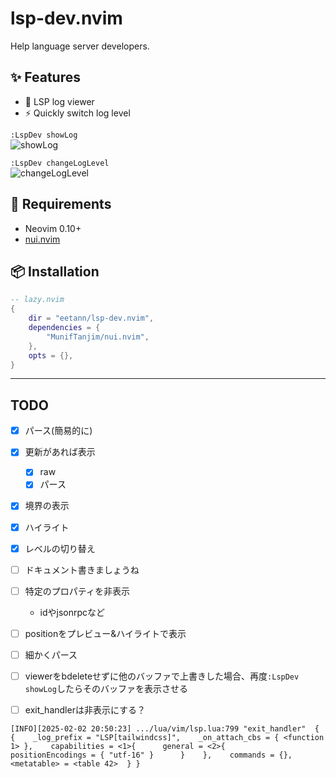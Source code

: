 # lsp-dev.nvim
Help language server developers.

## ✨ Features
- 📜 LSP log viewer
- ⚡ Quickly switch log level

`:LspDev showLog`  
![showLog](https://github.com/user-attachments/assets/94424104-d10c-4733-9183-13423a963ba2)

`:LspDev changeLogLevel`  
![changeLogLevel](https://github.com/user-attachments/assets/fbb1a96b-0329-4666-9b02-d01073e177ae)


## 🔌 Requirements
- Neovim 0.10+
- [nui.nvim](https://github.com/MunifTanjim/nui.nvim)

## 📦 Installation


```lua
-- lazy.nvim
{
	dir = "eetann/lsp-dev.nvim",
	dependencies = {
		"MunifTanjim/nui.nvim",
	},
	opts = {},
}
```

---

## TODO

- [x] パース(簡易的に)
- [x] 更新があれば表示
    - [x] raw
    - [x] パース
- [x] 境界の表示
- [x] ハイライト
- [x] レベルの切り替え
- [ ] ドキュメント書きましょうね
- [ ] 特定のプロパティを非表示
    - idやjsonrpcなど
- [ ] positionをプレビュー&ハイライトで表示
- [ ] 細かくパース
- [ ] viewerをbdeleteせずに他のバッファで上書きした場合、再度`:LspDev showLog`したらそのバッファを表示させる

- [ ] exit_handlerは非表示にする？
```
[INFO][2025-02-02 20:50:23] .../lua/vim/lsp.lua:799	"exit_handler"	{ {    _log_prefix = "LSP[tailwindcss]",    _on_attach_cbs = { <function 1> },    capabilities = <1>{      general = <2>{        positionEncodings = { "utf-16" }      }    },    commands = {},    <metatable> = <table 42>  } }
```
